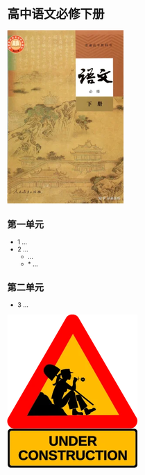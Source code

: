 # 高中语文必修下册

![高中语文必修下册 >](/资源/图片/book2_small.webp)

<!---
使用中文的标点符号以避免显示问题。
1. 单书名号：`〈〉`
2. 斜线：`／`
3. 竖线：`｜`
-->

## 第一单元

- 1 ...
- 2 ...
  - ...
  - \* ...

## 第二单元

- 3 ...

![construction ><](/资源/图片/under_construction.webp)

